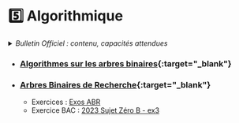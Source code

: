 # 5️⃣ Algorithmique
<details>
    <summary><i>Bulletin Officiel : contenu, capacités attendues</i></summary>


<blockquote>
<br>
Le travail de compréhension et de conception d’algorithmes se poursuit en terminale notamment via l’introduction des structures d’arbres et de graphes montrant tout l’intérêt d’une approche <b>récursive</b> dans la résolution algorithmique de problèmes.  
On continue l’étude de la notion de <b>coût d’exécution</b>, en temps ou en mémoire et on montre l’intérêt du passage d’un coût quadratique en <span class="math"><i>n</i><sup>2</sup></span> à <span class="math"><i>n</i>log<sub>2</sub><i>n</i></span>  ou de <span class="math"><i>n</i></span> à <span class="math"><i>n</i>log<sub>2</sub><i>n</i></span>. Le logarithme en base 2 est ici manipulé comme simple outil de comptage (taille en bits d’un nombre entier).  
<br><br>
<table>
<tr><th> Contenu </th><th> Capacités attendues </th></tr>
<tr><td> Algorithmes sur les arbres binaires<br><br><br> et sur les arbres binaires de recherche </td><td> - Calculer la taille et la hauteur d’un arbre <br>- Parcourir un arbre de différentes façons (ordres infixe, préfixe ou suffixe ; ordre en largeur d’abord) <br><br>- Rechercher une clé dans un arbre de recherche, insérer une clé </td> </tr> 
<tr><td> Algorithmes sur les graphes </td><td> - Parcourir un graphe en profondeur d’abord, en largeur d’abord <br>- Repérer la présence d’un cycle dans un graphe <br>- Chercher un chemin dans un graphe </td> </tr> 
<tr><td> Méthode « diviser pour régner » </td><td> - Écrire un algorithme utilisant la méthode « diviser pour régner » </td> </tr> 
<tr><td> Programmation dynamique </td><td> - Utiliser la programmation dynamique pour écrire un algorithme </td> </tr> 
<tr><td> Recherche textuelle </td><td> - Étudier l’algorithme de <i>Boyer-Moore</i> pour la recherche d’un motif dans un texte </td> </tr> 
</table>
</blockquote>
</details>

- ### [Algorithmes sur les arbres binaires](https://notebook.basthon.fr/?from=https://raw.githubusercontent.com/abrugiere/tnsi/main/_ressources/5.1_algo_arbres.ipynb){:target="_blank"} 

- ### [Arbres Binaires de Recherche](https://notebook.basthon.fr/?from=https://raw.githubusercontent.com/abrugiere/tnsi/main/_ressources/5.2_ABR.ipynb){:target="_blank"} 
    + Exercices : [Exos ABR](https://raw.githubusercontent.com/abrugiere/tnsi/main/_ressources/5.2_exos_ABR.pdf)
    + Exercice BAC : [2023 Sujet Zéro B - ex3](https://raw.githubusercontent.com/abrugiere/tnsi/main/_ressources/5.2_23-NSI0B-ex1.pdf) 

<!--

    + Exercices : [Exos ABR](https://raw.githubusercontent.com/abrugiere/tnsi/main/_ressources/5.2_exos_ABR.pdf)
    + Exercice BAC : [2023 Sujet Zéro B - ex3](https://raw.githubusercontent.com/abrugiere/tnsi/main/_ressources/5.2_23-NSI0B-ex1.pdf) 



- ### [Algorithmes sur les graphes](https://notebook.basthon.fr/?from=https://raw.githubusercontent.com/abrugiere/tnsi/main/_ressources/5.3_algo_graphes.ipynb){:target="_blank"} 

- ### [Méthode « diviser pour régner »](https://notebook.basthon.fr/?from=https://raw.githubusercontent.com/abrugiere/tnsi/main/_ressources/5.4_diviser.ipynb){:target="_blank"}
    + Exercices BAC : 

- ### [Programmation dynamique](https://notebook.basthon.fr/?from=https://raw.githubusercontent.com/abrugiere/tnsi/main/_ressources/5.5_prog_dyn.ipynb){:target="_blank"}
    + Exercices BAC : 

- ### [Recherche textuelle](https://notebook.basthon.fr/?from=https://raw.githubusercontent.com/abrugiere/tnsi/main/5.6_rech_text.ipynb){:target="_blank"}

-->
